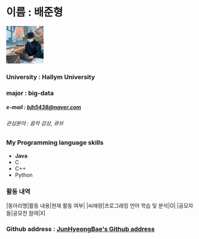 # 이름 : 배준형
<img src = bjh.jpg height=100 width=100>

### University : Hallym University
### major : big-data
##### e-mail : bjh5438@naver.com
###### 관심분야 : 음악 감상, 큐브

### My Programming language skills
* **Java**
* C
* C++
* Python

### 활동 내역

|동아리명|활동 내용|현재 활동 여부|
|씨애랑|프로그래밍 언어 학습 및 분석|O|
|공모자들|공모전 참여|X|



### Github address : [JunHyeongBae's Github address](https://github.com/JunHyeongBae)
